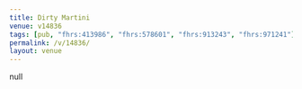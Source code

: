 ```yaml
---
title: Dirty Martini
venue: v14836
tags: [pub, "fhrs:413986", "fhrs:578601", "fhrs:913243", "fhrs:971241"]
permalink: /v/14836/
layout: venue
---
```

null